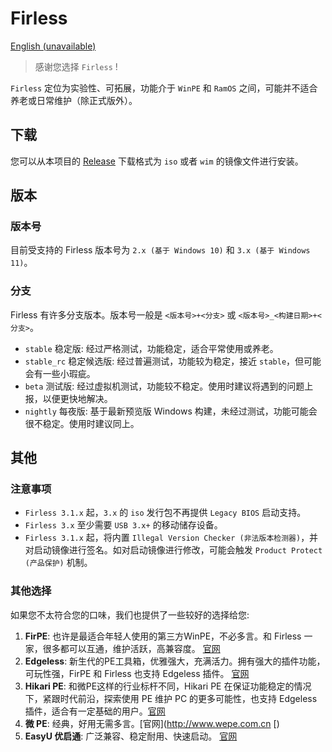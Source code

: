 # Firless
[English (unavailable)](./README-en.md)

> 感谢您选择 `Firless` !

`Firless` 定位为实验性、可拓展，功能介于 `WinPE` 和 `RamOS` 之间，可能并不适合养老或日常维护（除正式版外）。

## 下载
您可以从本项目的 [Release](https://github.com/EdgelessPE/firless-release/releases) 下载格式为 `iso` 或者 `wim` 的镜像文件进行安装。

## 版本
### 版本号
目前受支持的 Firless 版本号为 `2.x (基于 Windows 10)` 和 `3.x (基于 Windows 11)`。

### 分支
Firless 有许多分支版本。版本号一般是 `<版本号>+<分支>` 或 `<版本号>_<构建日期>+<分支>`。

- `stable` 稳定版: 经过严格测试，功能稳定，适合平常使用或养老。
- `stable_rc` 稳定候选版: 经过普遍测试，功能较为稳定，接近 `stable`，但可能会有一些小瑕疵。
- `beta` 测试版: 经过虚拟机测试，功能较不稳定。使用时建议将遇到的问题上报，以便更快地解决。
- `nightly` 每夜版: 基于最新预览版 Windows 构建，未经过测试，功能可能会很不稳定。使用时建议同上。

## 其他
### 注意事项
- `Firless 3.1.x` 起，`3.x` 的 `iso` 发行包不再提供 `Legacy BIOS` 启动支持。
- `Firless 3.x` 至少需要 `USB 3.x+` 的移动储存设备。
- `Firless 3.1.x` 起，将内置 `Illegal Version Checker (非法版本检测器)`，并对启动镜像进行签名。如对启动镜像进行修改，可能会触发 `Product Protect (产品保护)` 机制。

### 其他选择
如果您不太符合您的口味，我们也提供了一些较好的选择给您: 
1. **FirPE**: 也许是最适合年轻人使用的第三方WinPE，不必多言。和 Firless 一家，很多都可以互通，维护活跃，高兼容度。 [官网](https://firpe.cn/) 
2. **Edgeless**: 新生代的PE工具箱，优雅强大，充满活力。拥有强大的插件功能，可玩性强，FirPE 和 Firless 也支持 Edgeless 插件。 [官网](https://home.edgeless.top/) 
3. **Hikari PE**: 和微PE这样的行业标杆不同，Hikari PE 在保证功能稳定的情况下，紧跟时代前沿，探索使用 PE 维护 PC 的更多可能性，也支持 Edgeless 插件，适合有一定基础的用户。[官网](https://hikaripe-sc.hikaricalyx.com/) 
4. **微 PE**: 经典，好用无需多言。[官网](http://www.wepe.com.cn [) 
5. **EasyU 优启通**: 广泛兼容、稳定耐用、快速启动。 [官网](https://www.itsk.com/thread-417902-1-1.html)

